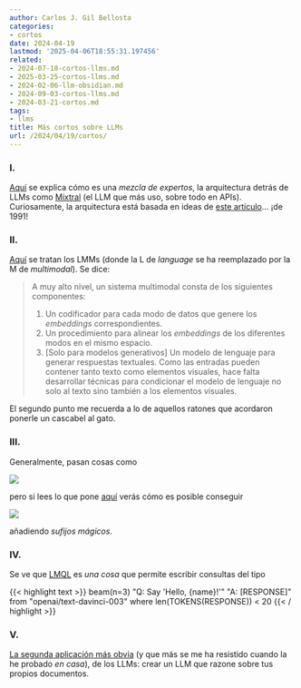```yaml
---
author: Carlos J. Gil Bellosta
categories:
- cortos
date: 2024-04-19
lastmod: '2025-04-06T18:55:31.197456'
related:
- 2024-07-18-cortos-llms.md
- 2025-03-25-cortos-llms.md
- 2024-02-06-llm-obsidian.md
- 2024-09-03-cortos-llms.md
- 2024-03-21-cortos.md
tags:
- llms
title: Más cortos sobre LLMs
url: /2024/04/19/cortos/
---
```


### I.

[Aquí](https://huggingface.co/blog/moe) se explica cómo es una _mezcla de expertos_, la arquitectura detrás de LLMs como [Mixtral](https://mistral.ai/news/mixtral-of-experts/) (el LLM que más uso, sobre todo en APIs). Curiosamente, la arquitectura está basada en ideas de [este artículo](https://www.cs.toronto.edu/~hinton/absps/jjnh91.pdf)... ¡de 1991!




### II.

[Aquí](https://huyenchip.com/2023/10/10/multimodal.html) se tratan los LMMs (donde la L de _language_ se ha reemplazado por la M de _multimodal_). Se dice:

> A muy alto nivel, un sistema multimodal consta de los siguientes componentes:
>
> 1. Un codificador para cada modo de datos que genere los _embeddings_ correspondientes.
> 2. Un procedimiento para alinear los _embeddings_ de los diferentes modos en el mismo espacio.
> 3. [Solo para modelos generativos] Un modelo de lenguaje para generar respuestas textuales. Como las entradas pueden contener tanto texto como elementos visuales, hace falta desarrollar técnicas para condicionar el modelo de lenguaje no solo al texto sino también a los elementos visuales.

El segundo punto me recuerda a lo de aquellos ratones que acordaron ponerle un cascabel al gato.

### III.

Generalmente, pasan cosas como

![](/wp-uploads/2024/jailbreak_01.png#center)

pero si lees lo que pone [aquí](https://llm-attacks.org/) verás cómo es posible conseguir


![](/wp-uploads/2024/jailbreak_02.png#center)

añadiendo _sufijos mágicos_.

### IV.


Se ve que [LMQL](https://towardsdatascience.com/lmql-sql-for-language-models-d7486d88c541) es _una cosa_ que permite escribir consultas del tipo

{{< highlight text >}}
beam(n=3)
    "Q: Say 'Hello, {name}!'"
    "A: [RESPONSE]"
from "openai/text-davinci-003"
where len(TOKENS(RESPONSE)) < 20
{{< / highlight >}}


### V.

[La segunda aplicación más obvia](https://towardsdatascience.com/how-i-turned-my-companys-docs-into-a-searchable-database-with-openai-4f2d34bd8736) (y que más se me ha resistido cuando la he probado _en casa_), de los LLMs: crear un LLM que razone sobre tus propios documentos.
